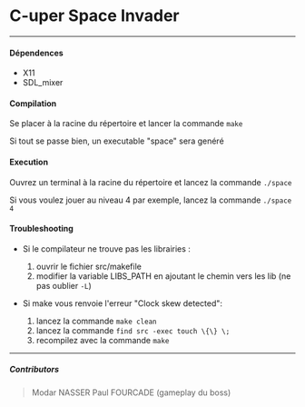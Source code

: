 # C-uper Space Invader #
---

#### Dépendences ####
- X11
- SDL_mixer

#### Compilation ####
Se placer à la racine du répertoire et lancer la commande `make`

Si tout se passe bien, un executable "space" sera genéré


#### Execution ####
Ouvrez un terminal à la racine du répertoire et lancez la commande `./space`

Si vous voulez jouer au niveau 4 par exemple, lancez la commande `./space 4`


#### Troubleshooting ####
- Si le compilateur ne trouve pas les librairies :
	1. ouvrir le fichier src/makefile
	2. modifier la variable LIBS_PATH en ajoutant le chemin vers les lib (ne pas oublier `-L`)

- Si make vous renvoie l'erreur "Clock skew detected":
	1. lancez la commande `make clean`
	2. lancez la commande `find src -exec touch \{\} \;`
	3. recompilez avec la commande `make`

---
##### Contributors #####
> Modar NASSER
> Paul FOURCADE (gameplay du boss)
